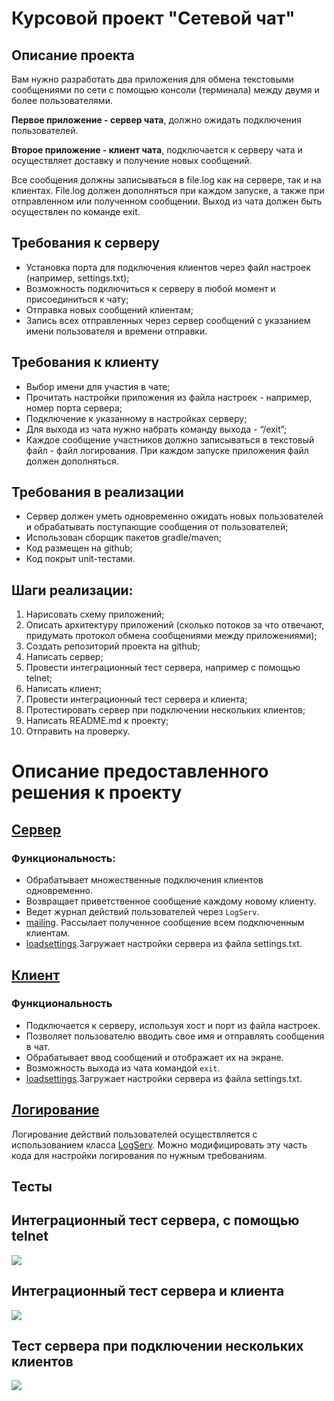 # Курсовой проект "Сетевой чат"

## Описание проекта

Вам нужно разработать два приложения для обмена текстовыми сообщениями по сети с помощью консоли (терминала) между двумя и более пользователями.

**Первое приложение - сервер чата**, должно ожидать подключения пользователей.

**Второе приложение - клиент чата**, подключается к серверу чата и осуществляет доставку и получение новых сообщений.

Все сообщения должны записываться в file.log как на сервере, так и на клиентах. File.log должен дополняться при каждом запуске, а также при отправленном или полученном сообщении. Выход из чата должен быть осуществлен по команде exit.

## Требования к серверу

- Установка порта для подключения клиентов через файл настроек (например, settings.txt);
- Возможность подключиться к серверу в любой момент и присоединиться к чату;
- Отправка новых сообщений клиентам;
- Запись всех отправленных через сервер сообщений с указанием имени пользователя и времени отправки.

## Требования к клиенту

- Выбор имени для участия в чате;
- Прочитать настройки приложения из файла настроек - например, номер порта сервера;
- Подключение к указанному в настройках серверу;
- Для выхода из чата нужно набрать команду выхода - “/exit”;
- Каждое сообщение участников должно записываться в текстовый файл - файл логирования. При каждом запуске приложения файл должен дополняться.

## Требования в реализации

- Сервер должен уметь одновременно ожидать новых пользователей и обрабатывать поступающие сообщения от пользователей;
- Использован сборщик пакетов gradle/maven;
- Код размещен на github;
- Код покрыт unit-тестами.

## Шаги реализации:

1. Нарисовать схему приложений;
2. Описать архитектуру приложений (сколько потоков за что отвечают, придумать протокол обмена сообщениями между приложениями);
3. Создать репозиторий проекта на github;
4. Написать сервер;
5. Провести интеграционный тест сервера, например с помощью telnet;
6. Написать клиент;
7. Провести интеграционный тест сервера и клиента;
8. Протестировать сервер при подключении нескольких клиентов;
9. Написать README.md к проекту;
10. Отправить на проверку.

# Описание предоставленного решения к проекту
## [Сервер](https://github.com/Nikitastolyarow/kurs_Chat/blob/705b48b5dcfb1a3253e27dd1a10650fd1f72c362/src/main/java/Server.java#L10)
### Функциональность:
- Обрабатывает множественные подключения клиентов одновременно.
- Возвращает приветственное сообщение каждому новому клиенту.
- Ведет журнал действий пользователей через `LogServ`.
- [mailing](https://github.com/Nikitastolyarow/kurs_Chat/blob/705b48b5dcfb1a3253e27dd1a10650fd1f72c362/src/main/java/Server.java#L77). Рассылает полученное сообщение всем подключенным клиентам.
- [loadsettings](https://github.com/Nikitastolyarow/kurs_Chat/blob/705b48b5dcfb1a3253e27dd1a10650fd1f72c362/src/main/java/Server.java#L66).Загружает настройки сервера из файла settings.txt.

## [Клиент](https://github.com/Nikitastolyarow/kurs_Chat/blob/705b48b5dcfb1a3253e27dd1a10650fd1f72c362/src/main/java/Client.java#L8)

### Функциональность
- Подключается к серверу, используя хост и порт из файла настроек.
- Позволяет пользователю вводить свое имя и отправлять сообщения в чат.
- Обрабатывает ввод сообщений и отображает их на экране.
- Возможность выхода из чата командой `exit`.
-  [loadsettings](https://github.com/Nikitastolyarow/kurs_Chat/blob/705b48b5dcfb1a3253e27dd1a10650fd1f72c362/src/main/java/Client.java#L40).Загружает настройки сервера из файла settings.txt.

## [Логирование](https://github.com/Nikitastolyarow/kurs_Chat/blob/705b48b5dcfb1a3253e27dd1a10650fd1f72c362/src/main/java/log/LogServ.java#L1)

Логирование действий пользователей осуществляется с использованием класса [LogServ](https://github.com/Nikitastolyarow/kurs_Chat/blob/705b48b5dcfb1a3253e27dd1a10650fd1f72c362/src/main/java/log/LogServ.java#L9). Можно модифицировать эту часть кода для настройки логирования по нужным требованиям.

## Тесты

## Интеграционный тест сервера, с помощью telnet
![](/src/main/resources/tel1.png)
## Интеграционный тест сервера и клиента
![](/src/main/resources/tel2.png)
## Тест сервера при подключении нескольких клиентов
![](/src/main/resources/tel3.png)
